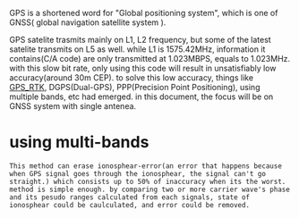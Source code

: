   GPS is a shortened word for "Global positioning system", which is one of GNSS( global navigation satellite system ). 
  
  GPS satelite trasmits mainly on L1, L2 frequency, but some of the latest satelite transmits on L5 as well.
  while L1 is 1575.42MHz, information it contains(C/A code) are only transmitted at 1.023MBPS, equals to 1.023MHz.
  with this slow bit rate, only using this code will result in unsatisfiably low accuracy(around 30m CEP).
  to solve this low accuracy, things like [GPS_RTK](https://github.com/KnoxKang/KnoxKang-Research/blob/master/GPS-RTK.md), DGPS(Dual-GPS), PPP(Precision Point Positioning), using multiple bands, etc had emerged.
  in this document, the focus will be on GNSS system with single antenea.
  
  # using multi-bands
    This method can erase ionosphear-error(an error that happens because when GPS signal goes through the ionosphear, the signal can't go straight.) which consists up to 50% of inaccuracy when its the worst.
    method is simple enough. by comparing two or more carrier wave's phase and its pesudo ranges calculated from each signals, state of ionosphear could be caulculated, and error could be removed.
